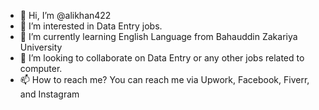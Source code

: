 - 👋 Hi, I’m @alikhan422
- 👀 I’m interested in Data Entry jobs.
- 🌱 I’m currently learning English Language from Bahauddin Zakariya University
- 💞️ I’m looking to collaborate on Data Entry or any other jobs related to computer.
- 📫 How to reach me? You can reach me via Upwork, Facebook, Fiverr, and Instagram

<!---
alikhan422/alikhan422 is a ✨ special ✨ repository because its `README.md` (this file) appears on your GitHub profile.
You can click the Preview link to take a look at your changes.
--->
